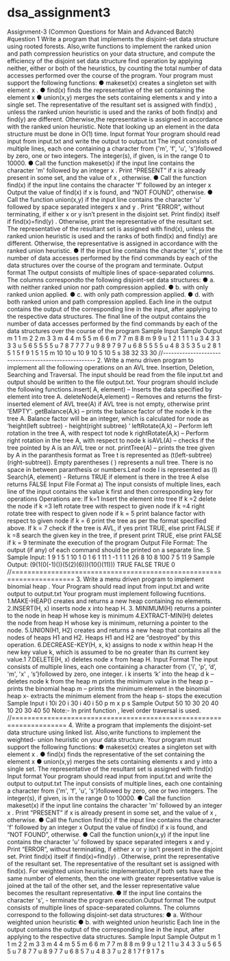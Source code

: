 # dsa_assignment3
Assignment-3 (Common Questions for Main and Advanced Batch)
#question 1
Write a program that implements the disjoint-set data structure using rooted forests.
Also,write functions to implement the ranked union and path compression heuristics on
your data structure, and compute the efficiency of the disjoint set data structure find
operation by applying neither, either or both of the heuristics, by counting the total number
of data accesses performed over the course of the program.
Your program must support the following functions:
● makeset(x) creates a singleton set with element x .
● find(x) finds the representative of the set containing the element x
● union(x,y) merges the sets containing elements x and y into a single set. The
representative of the resultant set is assigned with find(x) , unless the ranked union
heuristic is used and the ranks of both find(x) and find(y) are different. Otherwise,the
representative is assigned in accordance with the ranked union heuristic.
Note that looking up an element in the data structure must be done in O(1) time.
Input format
Your program should read input from input.txt and write the output to output.txt
The input consists of multiple lines, each one containing a character from {'m', 'f', 'u',
's'}followed by zero, one or two integers. The integer(s), if given, is in the range 0 to 10000.
● Call the function makeset(x) if the input line contains the character 'm' followed by an
integer x . Print “PRESENT” if x is already present in some set, and the value of x ,
otherwise.
● Call the function find(x) if the input line contains the character 'f' followed by an integer
x Output the value of find(x) if x is found, and “NOT FOUND”, otherwise.
● Call the function union(x,y) if the input line contains the character 'u' followed by space
separated integers x and y . Print “ERROR”, without terminating, if either x or y isn’t
present in the disjoint set. Print find(x) itself if find(x)=find(y) . Otherwise, print the
representative of the resultant set. The representative of the resultant set is assigned with
find(x), unless the ranked union heuristic is used and the ranks of both find(x) and
find(y) are different. Otherwise, the representative is assigned in accordance with the
ranked union heuristic.
● If the input line contains the character 's', print the number of data accesses performed
by the find commands by each of the data structures over the course of the program and
terminate.
Output format
The output consists of multiple lines of space-separated columns. The columns
correspondto the following disjoint-set data structures:
● a. with neither ranked union nor path compression applied.
● b. with only ranked union applied.
● c. with only path compression applied.
● d. with both ranked union and path compression applied.
Each line in the output contains the output of the corresponding line in the input, after
applying to the respective data structures. The final line of the output contains the number
of data accesses performed by the find commands by each of the data structures over the
course of the program
Sample Input Sample Output
m 1           1
m 2           2
m 3           3
m 4           4
m 5           5
m 6           6
m 7           7
m 8           8
m 9           9
u 1 2         1 1 1 1
u 3 4         3 3 3 3
u 5 6         5 5 5 5
u 7 8         7 7 7 7
u 9 8         9 7 9 7
u 6 8         5 5 5 5
u 4 8         3 5 3 5
u 2 8         1 5 1 5
f 9           1 5 1 5
m 10          10 
u 10 9        10 5 10 5
s             38 32 33 30
//-----------------------------------------------------
2.
Write a menu driven program to implement all the following operations on an AVL tree.
Insertion, Deletion, Searching and Traversal. The input should be read from the file
input.txt and output should be written to the file output.txt. Your program should include
the following functions.insert( A, element) – Inserts the data specified by element into tree A.
deleteNode(A,element) – Removes and returns the first-inserted element of
AVL tree(A) if AVL tree is not empty, otherwise print 'EMPTY'.
getBalance(A,k) – prints the balance factor of the node k in the tree A. Balance
factor will be an integer, which is calculated for node as ‘height(left subtree) -
height(right subtree) ‘
leftRotate(A,k) – Perform left rotation in the tree A, with respect tot node k
rightRotate(A,k) – Perform right rotation in the tree A, with respect to node k
isAVL(A) – checks if the tree pointed by A is an AVL tree or not.
printTree(A) – prints the tree given by A in the paranthesis format as Tree t is
represented as (t(left-subtree)(right-subtree)). Empty parentheses ( ) represents a
null tree. There is no space in between paranthesis or numbers.Leaf node l is
represented as (l)
Search(A, element) - Returns TRUE if element is there in the tree A else returns
FALSE
Input File Format
a) The input consists of multiple lines, each line of the input contains the value k first and
then corresponding key for operations
Operations are:
If k=1 Insert the element into tree
If k =2 delete the node
if k =3 left rotate tree with respect to given node
if k =4 right rotate tree with respect to given node
if k = 5 print balance factor with respect to given node
if k = 6 print the tree as per the format specified above.
If k = 7 check if the tree is AVL, if yes print TRUE, else print FALSE
if k =8 search the given key in the tree, if present print TRUE, else print FALSE
if k = 9 terminate the execution of the program
Output File Format:
The output (if any) of each command should be printed on a separate line. S
Sample Input:
1 9
1 5
1 10
1 0
1 6
1 11
1 -1
1 1
1 26
8 10
8 100
7
5 11
9
Sample Output:
(9(1(0(-1)())(5(2)(6)))(10()(11)))
TRUE
FALSE
TRUE
0
//======================================================================
3. Write a menu driven program to implement binomial heap .
Your Program should read input from input.txt and write output to output.txt
Your program must implement following fucntions.
1.MAKE-HEAP() creates and returns a new heap containing no elements.
2.INSERT(H, x) inserts node x into heap H.
3. MINIMUM(H) returns a pointer to the node in heap H whose key is minimum
4.EXTRACT-MIN(H) deletes the node from heap H whose key is minimum, returning a pointer to
the node.
5.UNION(H1, H2) creates and returns a new heap that contains all the nodes of heaps H1 and H2.
Heaps H1 and H2 are “destroyed” by this operation.
6.DECREASE-KEY(H, x, k) assigns to node x within heap H the new key value k, which is
assumed to be no greater than its current key value.1
7.DELETE(H, x) deletes node x from heap H.
Input Format
The input consists of multiple lines, each one containing a character from {'i', 'p', ‘d’, 'm',
'x' , ‘s’}followed by zero, one integer.
i k inserts ‘k’ into the heap
d k – deletes node k from the heap
m prints the minimum value in the heap
p – prints the binomial heap
m – prints the minimum element in the binomial heap
x- extracts the minimum element from the heap
s- stops the execution
Sample Input
i 10i 20
i 30
i 40
i 50
p
m
x
p
s
Sample Output
50 10 30 20 40
10
20 30 40 50
Note:- In print function , level order traversal is used.
//====================================================================
4.
Write a program that implements the disjoint-set data structure using linked list.
Also,write functions to implement the weighted- union heuristic on your data structure.
Your program must support the following functions:
● makeset(x) creates a singleton set with element x .
● find(x) finds the representative of the set containing the element x
● union(x,y) merges the sets containing elements x and y into a single set. The
representative of the resultant set is assigned with find(x)
Input format
Your program should read input from input.txt and write the output to output.txt
The input consists of multiple lines, each one containing a character from {'m', 'f', 'u',
's'}followed by zero, one or two integers. The integer(s), if given, is in the range 0 to 10000.
● Call the function makeset(x) if the input line contains the character 'm' followed by an
integer x . Print “PRESENT” if x is already present in some set, and the value of x ,
otherwise.
● Call the function find(x) if the input line contains the character 'f' followed by an integer
x Output the value of find(x) if x is found, and “NOT FOUND”, otherwise.
● Call the function union(x,y) if the input line contains the character 'u' followed by space
separated integers x and y . Print “ERROR”, without terminating, if either x or y isn’t
present in the disjoint set. Print find(x) itself if find(x)=find(y) . Otherwise, print the
representative of the resultant set. The representative of the resultant set is assigned with
find(x). For weighted union heuristic implementation,if both sets have the same number of
elements, then the one with greater representative value is joined at the tail of the other
set, and the lesser representative value becomes the resultant representative.
● If the input line contains the character 's', - terminate the program execution.Output format
The output consists of multiple lines of space-separated columns. The columns
correspond
to the following disjoint-set data structures:
● a. Withour weighted union heuristic
● b. with weighted union heuristic
Each line in the output contains the output of the corresponding line in the input, after
applying to the respective data structures.
Sample Input Sample Output
m 1             1
m 2             2
m 3             3
m 4             4
m 5             5
m 6             6
m 7             7
m 8             8
m 9             9
u 1 2           1 1
u 3 4           3 3
u 5 6           5 5
u 7 8           7 7
u 8 9           7 7
u 6 8           5 7
u 4 8           3 7
u 2 8           1 7
f 9             1 7
s
